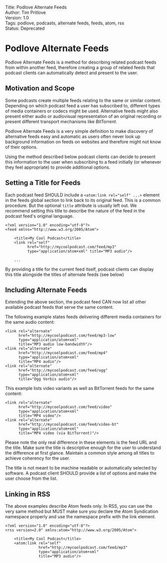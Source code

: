 Title: Podlove Alternate Feeds  
Author: Tim Pritlove  
Version: 1.0  
Tags: podlove, podcasts, alternate feeds, feeds, atom, rss  
Status: Deprecated  

# Podlove Alternate Feeds #

Podlove Alternate Feeds is a method for describing related podcast feeds from within another feed, therefore creating a group of related feeds that podcast clients can automatically detect and present to the user.

## Motivation and Scope ##

Some podcasts create multiple feeds relating to the same or similar content. Depending on which podcast feed a user has subscribed to, different types of media containers or codecs might be used. Alternative feeds might also present either audio or audiovisual representation of an original recording or present different transport mechanisms like *BitTorrent*.

Podlove Alternate Feeds is a very simple definition to make discovery of alternative feeds easy and automatic as users often never look up background information on feeds on websites and therefore might not know of their options.

Using the method described below podcast clients can decide to present this information to the user when subscribing to a feed initially (or whenever they feel appropriate) to provide additional options.

## Setting a Title for Feeds ##

Each podcast feed SHOULD include a `<atom:link rel="self" ...>` element in the feeds global section to link back to its original feed. This is a common procedure. But the optional <code>title</code> attribute is usually left out. We recommend setting this title to describe the nature of the feed in the podcast feed's original language.

	<?xml version="1.0" encoding="utf-8"?>
	<feed xmlns="http://www.w3.org/2005/Atom">
	
	    <title>My Cool Podcast</title>
	    <link rel="self"
	          href="http://mycoolpodcast.com/feed/mp3"
		      type="application/atom+xml" title="MP3 audio"/>
	
		...
	

By providing a title for the current feed itself, podcast clients can display this title alongside the titles of alternate feeds (see below)

## Including Alternate Feeds ##

Extending the above section, the podcast feed CAN now list all other available podcast feeds that serve the same content.

The following example states feeds delivering different media containers for the same audio content:

	<link rel="alternate"
	      href="http://mycoolpodcast.com/feed/mp3-low"
	      type="application/atom+xml"
	      title="MP3 audio low-bandwidth"/>
	<link rel="alternate"
	      href="http://mycoolpodcast.com/feed/mp4"
	      type="application/atom+xml"
	      title="MP4 audio"/>
	<link rel="alternate"
	      href="http://mycoolpodcast.com/feed/ogg"
	      type="application/atom+xml"
	      title="Ogg Vorbis audio"/>

This example lists video variants as well as BitTorrent feeds for the same content:

	<link rel="alternate"
	      href="http://mycoolpodcast.com/feed/video"
	      type="application/atom+xml"
	      title="MP4 video"/>
	<link rel="alternate"
	      href="http://mycoolpodcast.com/feed/video-bt"
	      type="application/atom+xml"
	      title="MP4 video (via BitTorrent)"/>

Please note the only real difference in these elements is the feed URL and the title. Make sure the title is descriptive enough for the user to understand the difference at first glance. Maintain a common style among all titles to achieve coherency for the user.

The title is not meant to be machine readable or automatically selected by software. A podcast client SHOULD provide a list of options and make the user choose from the list.

## Linking in RSS ##

The above examples describe Atom feeds only. In RSS, you can use the very same method but MUST make sure you declare the Atom Syndication namespace properly and use the namespace prefix with the link element.

	<?xml version="1.0" encoding="utf-8"?>
	<rss version=2.0" xmlns:atom="http://www.w3.org/2005/Atom">
	
	    <title>My Cool Podcast</title>
	    <atom:link rel="self"
	               href="http://mycoolpodcast.com/feed/mp3"
	               type="application/atom+xml"
	               title="MP3 audio"/>
